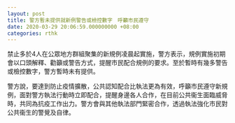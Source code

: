 ```yaml
---
layout: post
title: 警方暫未提供就新例警告或檢控數字　呼籲市民遵守
date: 2020-03-29 20:06:59.000000000 +08:00
categories: rthk
---
```


禁止多於4人在公眾地方群組聚集的新規例凌晨起實施，警方表示，規例實施初期會以口頭解釋、勸籲或警告方式，提醒市民配合規例的要求。至於暫時有幾多警告或檢控數字，警方暫時未有提供。

警方說，要達到防止疫情擴散，公共認知配合比執法更為有效，呼籲市民遵守新規例，面對警方執法行動時立即配合，提醒身邊各人合作，在目前公共衞生面臨威脅時，共同為抗疫工作出力。警方會與其他執法部門緊密合作，透過執法強化市民對公共衞生的警覺及自律。
